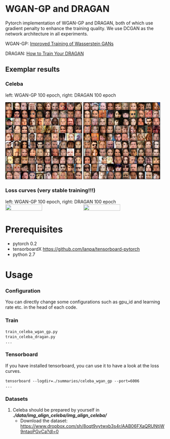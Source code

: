 # WGAN-GP and DRAGAN

Pytorch implementation of WGAN-GP and DRAGAN, both of which use gradient penalty to enhance the training quality. We use DCGAN as the network architecture in all experiments.

WGAN-GP: [Improved Training of Wasserstein GANs](http://arxiv.org/abs/1704.00028)

DRAGAN: [How to Train Your DRAGAN](https://arxiv.org/abs/1705.07215)

## Exemplar results

### Celeba
left: WGAN-GP 100 epoch, right: DRAGAN 100 epoch

<img src="./pics/celeba_wgan_gp_100.jpg" width="48%" height="48%"> <img src="./pics/celeba_dragan_100.jpg" width="48%" height="48%">

### Loss curves (very stable training!!!)
left: WGAN-GP 100 epoch, right: DRAGAN 100 epoch
<img src="./pics/celeba_wgan_gp_100_loss.jpg" width="48%" height="48%"> <img src="./pics/celeba_dragan_100_loss.jpg" width="48%" height="48%">

# Prerequisites
- pytorch 0.2
- tensorboardX https://github.com/lanpa/tensorboard-pytorch
- python 2.7

# Usage

### Configuration

You can directly change some configurations such as gpu_id and learning rate etc. in the head of each code.
### Train
```
train_celeba_wgan_gp.py
train_celeba_dragan.py
...
```
### Tensorboard
If you have installed tensorboard, you can use it to have a look at the loss curves.
```
tensorboard --logdir=./summaries/celeba_wgan_gp --port=6006
...
```

### Datasets
1. Celeba should be prepared by yourself in ***./data/img_align_celeba/img_align_celeba/***
    - Download the dataset: https://www.dropbox.com/sh/8oqt9vytwxb3s4r/AAB06FXaQRUNtjW9ntaoPGvCa?dl=0
